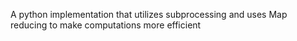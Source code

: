 A python implementation that utilizes subprocessing and uses Map reducing to make computations more efficient
